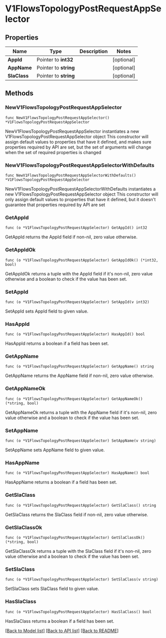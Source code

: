 # V1FlowsTopologyPostRequestAppSelector

## Properties

Name | Type | Description | Notes
------------ | ------------- | ------------- | -------------
**AppId** | Pointer to **int32** |  | [optional] 
**AppName** | Pointer to **string** |  | [optional] 
**SlaClass** | Pointer to **string** |  | [optional] 

## Methods

### NewV1FlowsTopologyPostRequestAppSelector

`func NewV1FlowsTopologyPostRequestAppSelector() *V1FlowsTopologyPostRequestAppSelector`

NewV1FlowsTopologyPostRequestAppSelector instantiates a new V1FlowsTopologyPostRequestAppSelector object
This constructor will assign default values to properties that have it defined,
and makes sure properties required by API are set, but the set of arguments
will change when the set of required properties is changed

### NewV1FlowsTopologyPostRequestAppSelectorWithDefaults

`func NewV1FlowsTopologyPostRequestAppSelectorWithDefaults() *V1FlowsTopologyPostRequestAppSelector`

NewV1FlowsTopologyPostRequestAppSelectorWithDefaults instantiates a new V1FlowsTopologyPostRequestAppSelector object
This constructor will only assign default values to properties that have it defined,
but it doesn't guarantee that properties required by API are set

### GetAppId

`func (o *V1FlowsTopologyPostRequestAppSelector) GetAppId() int32`

GetAppId returns the AppId field if non-nil, zero value otherwise.

### GetAppIdOk

`func (o *V1FlowsTopologyPostRequestAppSelector) GetAppIdOk() (*int32, bool)`

GetAppIdOk returns a tuple with the AppId field if it's non-nil, zero value otherwise
and a boolean to check if the value has been set.

### SetAppId

`func (o *V1FlowsTopologyPostRequestAppSelector) SetAppId(v int32)`

SetAppId sets AppId field to given value.

### HasAppId

`func (o *V1FlowsTopologyPostRequestAppSelector) HasAppId() bool`

HasAppId returns a boolean if a field has been set.

### GetAppName

`func (o *V1FlowsTopologyPostRequestAppSelector) GetAppName() string`

GetAppName returns the AppName field if non-nil, zero value otherwise.

### GetAppNameOk

`func (o *V1FlowsTopologyPostRequestAppSelector) GetAppNameOk() (*string, bool)`

GetAppNameOk returns a tuple with the AppName field if it's non-nil, zero value otherwise
and a boolean to check if the value has been set.

### SetAppName

`func (o *V1FlowsTopologyPostRequestAppSelector) SetAppName(v string)`

SetAppName sets AppName field to given value.

### HasAppName

`func (o *V1FlowsTopologyPostRequestAppSelector) HasAppName() bool`

HasAppName returns a boolean if a field has been set.

### GetSlaClass

`func (o *V1FlowsTopologyPostRequestAppSelector) GetSlaClass() string`

GetSlaClass returns the SlaClass field if non-nil, zero value otherwise.

### GetSlaClassOk

`func (o *V1FlowsTopologyPostRequestAppSelector) GetSlaClassOk() (*string, bool)`

GetSlaClassOk returns a tuple with the SlaClass field if it's non-nil, zero value otherwise
and a boolean to check if the value has been set.

### SetSlaClass

`func (o *V1FlowsTopologyPostRequestAppSelector) SetSlaClass(v string)`

SetSlaClass sets SlaClass field to given value.

### HasSlaClass

`func (o *V1FlowsTopologyPostRequestAppSelector) HasSlaClass() bool`

HasSlaClass returns a boolean if a field has been set.


[[Back to Model list]](../README.md#documentation-for-models) [[Back to API list]](../README.md#documentation-for-api-endpoints) [[Back to README]](../README.md)


